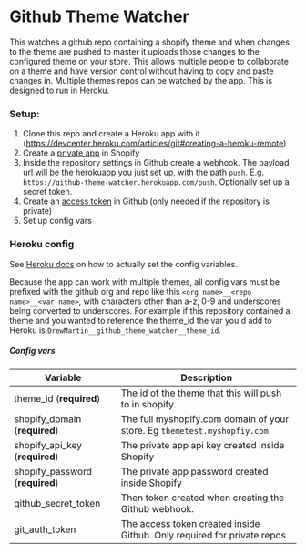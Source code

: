 # Github Theme Watcher

This watches a github repo containing a shopify theme and when changes to the theme are pushed to master it uploads those changes to the configured theme on your store. This allows multiple people to collaborate on a theme and have version control without having to copy and paste changes in. Multiple themes repos can be watched by the app. This is designed to run in Heroku.

### Setup:
1. Clone this repo and create a Heroku app with it (https://devcenter.heroku.com/articles/git#creating-a-heroku-remote)
2. Create a [private app](https://docs.shopify.com/api/authentication/creating-a-private-app) in Shopify
3. Inside the repository settings in Github create a webhook. The payload url will be the herokuapp you just set up, with the path `push`. E.g. `https://github-theme-watcher.herokuapp.com/push`. Optionally set up a secret token.
4. Create an [access token](https://help.github.com/articles/creating-an-access-token-for-command-line-use/) in Github (only needed if the repository is private) 
5. Set up config vars

### Heroku config
See [Heroku docs](https://devcenter.heroku.com/articles/config-vars#setting-up-config-vars-for-a-deployed-application) on how to actually set the config variables.

Because the app can work with multiple themes, all config vars must be prefixed with the github org and repo like this `<org name>__<repo name>__<var name>`, with characters other than a-z, 0-9 and underscores being converted to underscores. For example if this repository contained a theme and you wanted to reference the theme_id the var you'd add to Heroku is `DrewMartin__github_theme_watcher__theme_id`.

##### Config vars
| Variable | Description |
|---|---|
| theme_id (**required**) | The id of the theme that this will push to in shopify. |
| shopify_domain (**required**) | The full myshopify.com domain of your store. Eg `themetest.myshopfiy.com` |
| shopify_api_key (**required**) | The private app api key created inside Shopify |
| shopify_password (**required**) | The private app password created inside Shopify |
| github_secret_token | Then token created when creating the Github webhook. |
| git_auth_token | The access token created inside Github. Only required for private repos |

